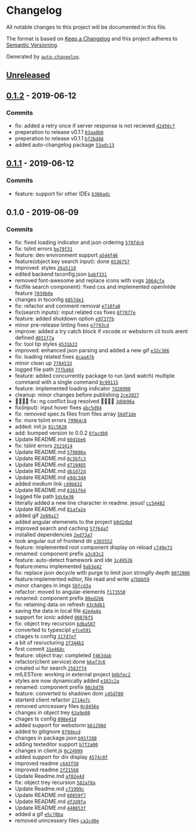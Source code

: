 # Changelog

All notable changes to this project will be documented in this file.

The format is based on [Keep a Changelog](http://keepachangelog.com/en/1.0.0/)
and this project adheres to [Semantic Versioning](http://semver.org/spec/v2.0.0.html).

Generated by [`auto-changelog`](https://github.com/CookPete/auto-changelog).

## [Unreleased](https://github.com/sangupta007/ng-bubble/compare/package/0.1.2...HEAD)

## [0.1.2](https://github.com/sangupta007/ng-bubble/compare/package/0.1.1...package/0.1.2) - 2019-06-12

### Commits

- fix: added a retry once if server response is not recieved [`d2d56cf`](https://github.com/sangupta007/ng-bubble/commit/d2d56cf739ed49e2528c65aa6a2e68bd0d6ce015)
- preperation to release v0.1.1 [`03aa0b6`](https://github.com/sangupta007/ng-bubble/commit/03aa0b639e4cbe630e7bf962a4db73757c13a26b)
- preperation to release v0.1.1 [`bf2bd48`](https://github.com/sangupta007/ng-bubble/commit/bf2bd48cc955ce7b5fd1678a3287b2dc1f3054a8)
- added auto-changelog package [`53adc13`](https://github.com/sangupta007/ng-bubble/commit/53adc1395ae4a3e758b3ddc90613d6ab301fcacd)

## [0.1.1](https://github.com/sangupta007/ng-bubble/compare/package/0.1.0...package/0.1.1) - 2019-06-12

### Commits

- feature: support for other IDEs [`b366adc`](https://github.com/sangupta007/ng-bubble/commit/b366adcacb1107aaff787bc4292937db5c8d22ef)

## 0.1.0 - 2019-06-09

### Commits

- fix: fixed loading indicator and json ordering [`578fdc6`](https://github.com/sangupta007/ng-bubble/commit/578fdc6632d03383a58d28f26b6b82e4317a2cbb)
- fix: tslint errors [`be79f31`](https://github.com/sangupta007/ng-bubble/commit/be79f31a312cb23ec195c41c743f526e0fcd44ca)
- feature: dev environment support [`a544f46`](https://github.com/sangupta007/ng-bubble/commit/a544f46f58b1b76b503807c66085dea95cefe211)
- feature(object key search input): done [`6536757`](https://github.com/sangupta007/ng-bubble/commit/653675785689c630313c911cb80f30e1109cf6d3)
- improved: styles [`26a5118`](https://github.com/sangupta007/ng-bubble/commit/26a51186633e5c40f2eb058ce25cf87e18d59f67)
- edited backend tsconfig.json [`babf331`](https://github.com/sangupta007/ng-bubble/commit/babf331f9d56710ce460a3715ebcd3405f7daf13)
- removed font-awesome and replace icons with svgs [`1064cfa`](https://github.com/sangupta007/ng-bubble/commit/1064cfa42c0e820b8574875a8d61a433f2c42272)
- fix(file search component): fixed css and implemented openInIde feature [`7039b0e`](https://github.com/sangupta007/ng-bubble/commit/7039b0e902628bb2e44b90f31f5e462b842c2414)
- changes in tsconfig [`6857de1`](https://github.com/sangupta007/ng-bubble/commit/6857de148575fc04576434e6765f50d98063f522)
- fix: refactor and comment removal [`e718fa8`](https://github.com/sangupta007/ng-bubble/commit/e718fa85c29cdb58bc937b8def4a127cb8f78d35)
- fix(search inputs): input related css fixes [`0f7877e`](https://github.com/sangupta007/ng-bubble/commit/0f7877ed70ed4f08e843db17efb72e565239988c)
- feature: added shutdown option [`e9737fb`](https://github.com/sangupta007/ng-bubble/commit/e9737fbfb93f764008f72d65511bf3b47510f211)
- minor pre-release linting fixes [`e7793cd`](https://github.com/sangupta007/ng-bubble/commit/e7793cd74d18640c980073e77278739237f67918)
- improve: added a try catch block if vscode or webstorm cli tools arent defined [`d031f7a`](https://github.com/sangupta007/ng-bubble/commit/d031f7a3433d11424930a051e921405b5319ef33)
- fix: tool tip styles [`4531b23`](https://github.com/sangupta007/ng-bubble/commit/4531b238f75d5cc0bbf77cd406dc8d07bdf5d370)
- improved: enhanced json parsing and added a new gif [`e32c366`](https://github.com/sangupta007/ng-bubble/commit/e32c36627db7ead0aadc5c7c2ebe12cca2d6da18)
- fix: loading related fixes [`4caa47b`](https://github.com/sangupta007/ng-bubble/commit/4caa47b5fceeec94959699495835cb777420391d)
- minor clean up [`7784533`](https://github.com/sangupta007/ng-bubble/commit/7784533983f0ebaf984cbc2da3efdfdb6773ffd2)
- logged file path [`7ffbd6d`](https://github.com/sangupta007/ng-bubble/commit/7ffbd6d0798d3111b9a752cf3bcdb29f951829f3)
- feature: added concurrently package to run (and watch) multiple command with a single command [`8c99115`](https://github.com/sangupta007/ng-bubble/commit/8c991151c33b3fe33a7e879be9d92ef9c5491944)
- feature: implemented loading indicator [`7d20990`](https://github.com/sangupta007/ng-bubble/commit/7d209906875a7ae264812241eadc0cf9e83110f8)
- cleanup: minor changes before publishing [`2ce2027`](https://github.com/sangupta007/ng-bubble/commit/2ce2027f4df36b68952cb2a6679a0b99f912b7f9)
- 🎉🎉🎉🎉 fix: ng conflict bug resolved 🎉🎉🎉🎉 [`3dbb96a`](https://github.com/sangupta007/ng-bubble/commit/3dbb96a69676f1b969dbf4f605d7995c6b0cc00e)
- fix(input): input hover fixes [`abc5d94`](https://github.com/sangupta007/ng-bubble/commit/abc5d94c91bfb47aa806781bc82005145387d947)
- fix: removed spec.ts files from files array [`56df1de`](https://github.com/sangupta007/ng-bubble/commit/56df1deda37232df952060906e6593ca4b01d8ca)
- fix: more tslint errors [`79964c8`](https://github.com/sangupta007/ng-bubble/commit/79964c89e382c557eac5ce006ef8330f2a0b2e77)
- added: init.js [`91c5828`](https://github.com/sangupta007/ng-bubble/commit/91c58280db32ec452fcded57ac92b95790b2b2f0)
- add: bumped version to 0.0.2 [`6facdb0`](https://github.com/sangupta007/ng-bubble/commit/6facdb014280e74dc1093357b73b8bf07d1773c1)
- Update README.md [`60d1be6`](https://github.com/sangupta007/ng-bubble/commit/60d1be6fc51ed99d91b04c7fec75b0ff989fa6be)
- fix: tslint errors [`2521614`](https://github.com/sangupta007/ng-bubble/commit/25216146afc410ae95db46c95255465b3e4a6c74)
- Update README.md [`579800a`](https://github.com/sangupta007/ng-bubble/commit/579800a65d3225dbf8df1412075ecac22c46c7a2)
- Update README.md [`0c5bfc3`](https://github.com/sangupta007/ng-bubble/commit/0c5bfc3553d469479c804cba9461d796784dc9fe)
- Update README.md [`d719485`](https://github.com/sangupta007/ng-bubble/commit/d7194856cbdab7c92a6529d19afc164b23348747)
- Update README.md [`db1d72d`](https://github.com/sangupta007/ng-bubble/commit/db1d72da883bf287a7844023fd4c801ca0d6aaad)
- Update README.md [`e9dc3d4`](https://github.com/sangupta007/ng-bubble/commit/e9dc3d4f3ccc954275b5215d2b10b645af0f8683)
- added medium link [`c49b632`](https://github.com/sangupta007/ng-bubble/commit/c49b632773e10c0d17ec492a573a2ca7a8e2fc14)
- Update README.md [`6161f64`](https://github.com/sangupta007/ng-bubble/commit/6161f64316a4db0d0445dd4afdec196ae101e4ed)
- logged file path [`5dc6e36`](https://github.com/sangupta007/ng-bubble/commit/5dc6e36836d2a7e85d147f9fad38b867084c9405)
- literally added a new line character in readme. jesus! [`cc54482`](https://github.com/sangupta007/ng-bubble/commit/cc544827ff5182e0d0f0b116274dfb3b0bc58f14)
- Update README.md [`81afa2e`](https://github.com/sangupta007/ng-bubble/commit/81afa2ec63b9a103ce141d204368776575180638)
- added gif [`2e69a17`](https://github.com/sangupta007/ng-bubble/commit/2e69a1702b531aedf3af34b213e058249a3bab92)
- added angular elemenets to the project [`b0d2dbd`](https://github.com/sangupta007/ng-bubble/commit/b0d2dbd69116fcba644aa334c183a681e834f7f3)
- improved search and caching [`57764a7`](https://github.com/sangupta007/ng-bubble/commit/57764a7ddf011ea72054e8b446699a91e096b73f)
- installed dependencies [`2ed73a7`](https://github.com/sangupta007/ng-bubble/commit/2ed73a7ed8cccab17c7daaecd78a5aff81ed89a9)
- took angular out of frontend dir [`e365552`](https://github.com/sangupta007/ng-bubble/commit/e365552f2c1e9726c9dcaeb8311bb00f12401f67)
- feature: implemented root component display on reload [`c749e73`](https://github.com/sangupta007/ng-bubble/commit/c749e73d198f8c437b0fcde2c93b8878996be5c6)
- renamed: component prefix [`a3c83c2`](https://github.com/sangupta007/ng-bubble/commit/a3c83c240dcf320bfcdddf058203526e324adf73)
- feature: auto-detect framework and ide [`1c49526`](https://github.com/sangupta007/ng-bubble/commit/1c49526ffaf33bc0a19083740fbe2041ea5586f2)
- feature:menu implemented [`9ab3e42`](https://github.com/sangupta007/ng-bubble/commit/9ab3e42c4f02b61b48f46b458474565b4e6b0d90)
- fix: replace json decycle with purge to limit json stringify depth [`9072906`](https://github.com/sangupta007/ng-bubble/commit/9072906bbde65f8c1ca115a46c13ad365c9e7ad4)
- feature:implemented editor, file read and write [`a7bbb59`](https://github.com/sangupta007/ng-bubble/commit/a7bbb59cd50125ee035c9baf5c7e298aa8b78c8c)
- minor changes in imgs [`56fcd3a`](https://github.com/sangupta007/ng-bubble/commit/56fcd3a0d8725a7910aaf5adc92b69fbcf9f4e7d)
- refactor: moved to angular-elements [`f173550`](https://github.com/sangupta007/ng-bubble/commit/f173550bad7ff7207b9c570b4416344c07ce25aa)
- renamed: component prefix [`80ed266`](https://github.com/sangupta007/ng-bubble/commit/80ed266fda1a08869f2e67f674606b79e0233e42)
- fix: retaining data on refresh [`43c6db1`](https://github.com/sangupta007/ng-bubble/commit/43c6db12d177f4ad256f5bc378ebc8088a41d3e3)
- saving the data in local file [`42e4a4a`](https://github.com/sangupta007/ng-bubble/commit/42e4a4a57aef5cf24fa0f671dd7ffc04b0c6e47b)
- support for ionic added [`00876f5`](https://github.com/sangupta007/ng-bubble/commit/00876f597f265b8bbf4b3d83a3133f9958bc03e1)
- fix: object trey recursion [`bdba587`](https://github.com/sangupta007/ng-bubble/commit/bdba587218ada3068ae40a2fc784ab9a4372ec9c)
- converted to typescipt [`efce591`](https://github.com/sangupta007/ng-bubble/commit/efce5916bd3ccec50f5f04c688b5cb70cc866761)
- chages ts config [`317d7ef`](https://github.com/sangupta007/ng-bubble/commit/317d7ef9f34603cf3a8af92bc187dd5902dd55cd)
- a bit of resructuring [`2f344b2`](https://github.com/sangupta007/ng-bubble/commit/2f344b2620e1b7521fab25010557d9cc5730a080)
- first commit [`31e468c`](https://github.com/sangupta007/ng-bubble/commit/31e468c7005293d54c84b56dee0508a16a1560e4)
- feature: object tray: completed [`f463dab`](https://github.com/sangupta007/ng-bubble/commit/f463dabf40868edf7d6658bb45fc164d725f80cb)
- refactor(client service):done [`b6af3c6`](https://github.com/sangupta007/ng-bubble/commit/b6af3c655c1126f9db8ddc0f10661ff901544d89)
- created ui for search [`2563ff4`](https://github.com/sangupta007/ng-bubble/commit/2563ff4e0a53868ce893bceeffc080dc8291e97c)
- mILESTore: working in external project [`b6bfec2`](https://github.com/sangupta007/ng-bubble/commit/b6bfec216eb2fb75077a430154bf2c7a73a0ca94)
- styles are now dynamically added [`e182c2a`](https://github.com/sangupta007/ng-bubble/commit/e182c2a42663ab41e70f4229fd5c13e561a64e1b)
- renamed: component prefix [`08cbd76`](https://github.com/sangupta007/ng-bubble/commit/08cbd763fef505591c957f9984fef759d415b563)
- feature: converted to shadown dom [`c45d780`](https://github.com/sangupta007/ng-bubble/commit/c45d78009aee24831f937a2f427f3ffa7902b90e)
- starterd client refactor [`2714e7c`](https://github.com/sangupta007/ng-bubble/commit/2714e7c25cc7589ab716b15a759eaafe963dab3b)
- removed unncessery files [`0c0456e`](https://github.com/sangupta007/ng-bubble/commit/0c0456ecabfdd7e7f6075a810ee1bcf63e579722)
- changes in object trey [`63a9e80`](https://github.com/sangupta007/ng-bubble/commit/63a9e80cdba3fa14c4c1d67e30b85e2c79e01e61)
- chages ts config [`098e41d`](https://github.com/sangupta007/ng-bubble/commit/098e41d4b76bad5b162e7804a9e399a98c0d0f42)
- added support for webstorm [`b61298d`](https://github.com/sangupta007/ng-bubble/commit/b61298deb81c51ee21ca791a38f3d2154bff8c5c)
- added to gitignore [`879decd`](https://github.com/sangupta007/ng-bubble/commit/879decd31012bc0bf725fef26c528b7fe693a705)
- changes in package.json [`b91f288`](https://github.com/sangupta007/ng-bubble/commit/b91f2882e78cce4170275703213c260524280971)
- adding texteditor support [`b7f2a00`](https://github.com/sangupta007/ng-bubble/commit/b7f2a00a071e02628328171aab400be509a0ad0f)
- changes in client.js [`0c24999`](https://github.com/sangupta007/ng-bubble/commit/0c249999ee7a1502063a1f7750039e61094064c8)
- added support for div display [`4574c8f`](https://github.com/sangupta007/ng-bubble/commit/4574c8f47f5e5d483d77f558bf9711a9cb1d1203)
- improved readme [`c643f50`](https://github.com/sangupta007/ng-bubble/commit/c643f50d5f1626d1fa14e23fa284b0f1281328e1)
- improved readme [`2f21568`](https://github.com/sangupta007/ng-bubble/commit/2f21568272227f822a8f6026c79b67804638a4dc)
- Update Readme.md [`af02e4d`](https://github.com/sangupta007/ng-bubble/commit/af02e4dd3acb261912d634c2b7d08ecfcef6c62d)
- fix: object trey recursion [`582a78a`](https://github.com/sangupta007/ng-bubble/commit/582a78a720e28cd3d0c7af727dfd0381f30d82e8)
- Update Readme.md [`cf1999c`](https://github.com/sangupta007/ng-bubble/commit/cf1999cf0a9e0f82337b4b3d87fc3a9aac2fad42)
- Update README.md [`60859f7`](https://github.com/sangupta007/ng-bubble/commit/60859f77dc19b88fc5245f108978bc7d98384fb2)
- Update README.md [`df2d9fa`](https://github.com/sangupta007/ng-bubble/commit/df2d9fa3a97abcb8cb661d17a1d8d1d3bc4d51dd)
- Update README.md [`440853f`](https://github.com/sangupta007/ng-bubble/commit/440853f11db4db80f758554c2e24f71f1c5ac4a8)
- added a gif [`e5c70ba`](https://github.com/sangupta007/ng-bubble/commit/e5c70ba1445e6a03fad4bd3042658068cb8d0e08)
- removed unncessery files [`ca1cd0e`](https://github.com/sangupta007/ng-bubble/commit/ca1cd0e5ac3e357db4697ff626eadb07072447fc)
